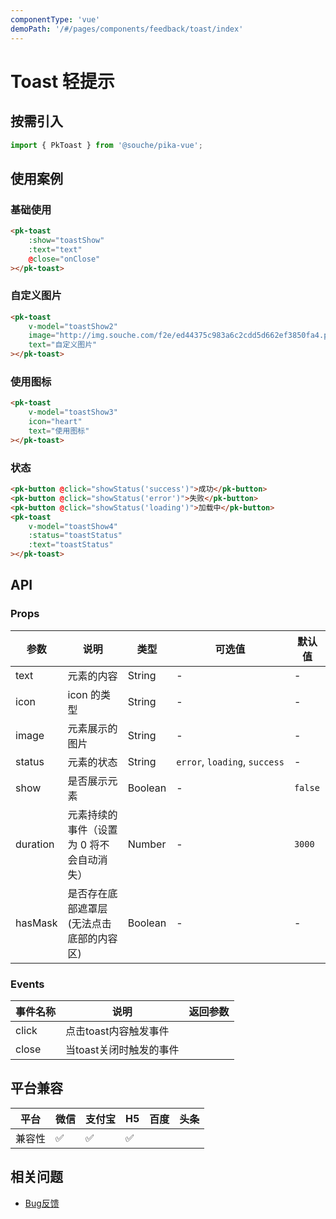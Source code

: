 ```yaml
---
componentType: 'vue'
demoPath: '/#/pages/components/feedback/toast/index'
---
```


# Toast 轻提示

## 按需引入

```js
import { PkToast } from '@souche/pika-vue';
```

## 使用案例

### 基础使用

```html
<pk-toast
    :show="toastShow"
    :text="text"
    @close="onClose"
></pk-toast>
```

### 自定义图片

```html
<pk-toast
    v-model="toastShow2"
    image="http://img.souche.com/f2e/ed44375c983a6c2cdd5d662ef3850fa4.png"
    text="自定义图片"
></pk-toast>
```

### 使用图标

```html
<pk-toast
    v-model="toastShow3"
    icon="heart"
    text="使用图标"
></pk-toast>
```

### 状态

```html
<pk-button @click="showStatus('success')">成功</pk-button>
<pk-button @click="showStatus('error')">失败</pk-button>
<pk-button @click="showStatus('loading')">加载中</pk-button>
<pk-toast
    v-model="toastShow4"
    :status="toastStatus"
    :text="toastStatus"
></pk-toast>
```

## API

### Props

| 参数     | 说明                                      | 类型    | 可选值                        | 默认值  |
| -------- | ----------------------------------------- | ------- | ----------------------------- | ------- |
| text     | 元素的内容                                | String  | -                             | -       |
| icon     | icon 的类型                               | String  | -                             | -       |
| image    | 元素展示的图片                            | String  | -                             | -       |
| status   | 元素的状态                                | String  | `error`, `loading`, `success` | -       |
| show     | 是否展示元素                              | Boolean | -                             | `false` |
| duration | 元素持续的事件（设置为 0 将不会自动消失） | Number  | -                             | `3000`  |
| hasMask  | 是否存在底部遮罩层(无法点击底部的内容区)  | Boolean | -                             | -       |



### Events

| 事件名称 | 说明                    | 返回参数 |
| -------- | ----------------------- | -------- |
| click    | 点击toast内容触发事件   |          |
| close    | 当toast关闭时触发的事件 |          |

## 平台兼容

| 平台   | 微信 | 支付宝 | H5  | 百度 | 头条 |
| ------ | ---- | ------ | --- | ---- | ---- |
| 兼容性 | ✅    | ✅      | ✅   |      |      |


## 相关问题

- [Bug反馈](https://git.souche-inc.com/souhce-Taro/pika-ui/issues/new)